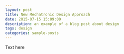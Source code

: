 ```yaml
---
layout: post
title: New Mechatronic Design Approach
date: 2015-07-15 15:09:00
description: an example of a blog post about design
tags: design
categories: sample-posts
---
```

Text here
